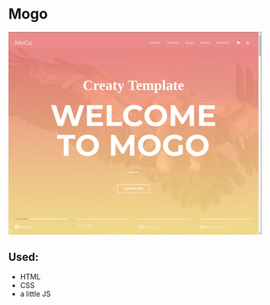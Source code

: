# Mogo


![image](https://github.com/andrew18ned/mogo/blob/main/secondlanding.png)

## Used:
* HTML
* CSS
* a little JS
